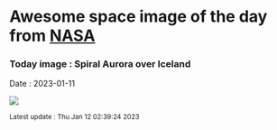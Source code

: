 
# Awesome space image of the day from [NASA](https://api.nasa.gov/)

### Today image : Spiral Aurora over Iceland
Date : 2023-01-11

![](https://apod.nasa.gov/apod/image/2301/RockyArchAurora_Pellegrini_960.jpg)

<small>Latest update : Thu Jan 12 02:39:24 2023</small>
        